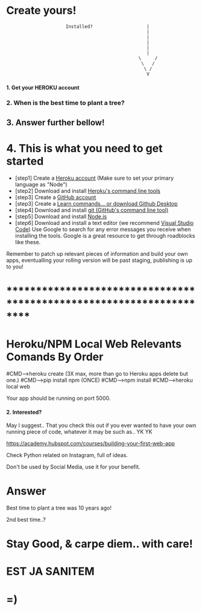 # Create yours!                                         

                          Installed?                    |
                                                        |
                                                        |
                                                        |
                                                        |
                                                        |
                                                     \     /
                                                      \   /
                                                       \ /
                                                        V

#### 1. Get your HEROKU account				             
###  2. When is the best time to plant a tree?  
##   3. Answer further bellow!				              
#    4. This is what you need to get started     


- [step1] Create a <a href="https://signup.heroku.com/" target="_blank">Heroku account</a> (Make sure to set your primary language as "Node")
- [step2] Download and install <a href="https://toolbelt.heroku.com/" target="_blank">Heroku's command line tools</a>
- [step3] Create a <a href="https://github.com/join" target="_blank">GitHub account</a>
- [step3] Create a <a href="https://github.com/join](https://desktop.github.com/" target="_blank">Learn commands... or download Github Desktop</a>
- [step4] Download and install <a href="https://help.github.com/articles/set-up-git/#setting-up-git" target="_blank">git (GitHub's command line tool)</a>
- [step5] Download and install <a href="https://nodejs.org/en/download/" target="_blank">Node.js</a>
- [step6] Download and install a text editor (we recommend <a href="https://code.visualstudio.com/" target="_blank">Visual Studio Code</a>)
Use Google to search for any error messages you receive when installing the tools. Google is a great resource to get through roadblocks like these.

Remember to patch up relevant pieces of information and build your own apps, eventualling your rolling version will be past staging, publishing is up to you!
# ********************************************************************
#  Heroku/NPM Local Web Relevants Comands By Order
  #CMD-->heroku create (3X max, more than go to Heroku apps delete but one.)
  #CMD-->pip install npm           (ONCE)
  #CMD-->npm install
  #CMD-->heroku local web
  
  Your app should be running on port 5000.
#### 2. Interested?
May I suggest.. That you check this out if you ever wanted to have your own running piece of code, whatever it may be such as.. YK YK 

https://academy.hubspot.com/courses/building-your-first-web-app

Check Python related on Instagram, full of ideas.

Don't be used by Social Media, use it for your benefit.

# Answer

Best time to plant a tree was 10 years ago!

2nd best time..?

# Stay Good, & carpe diem.. with care!

# EST JA SANITEM

# =)
  
